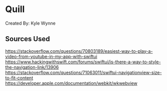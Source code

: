 # Quill
Created By: Kyle Wynne

## Sources Used
https://stackoverflow.com/questions/70803189/easiest-way-to-play-a-video-from-youtube-in-my-app-with-swiftui <br />
https://www.hackingwithswift.com/forums/swiftui/is-there-a-way-to-style-the-navigation-link/13906<br />
https://stackoverflow.com/questions/71063011/swiftui-navigationview-size-to-fit-content<br />
https://developer.apple.com/documentation/webkit/wkwebview<br />
